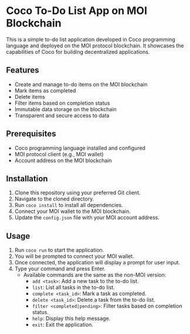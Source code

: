 # Coco To-Do List App on MOI Blockchain

This is a simple to-do list application developed in Coco programming language and deployed on the MOI protocol blockchain. It showcases the capabilities of Coco for building decentralized applications.

## Features
- Create and manage to-do items on the MOI blockchain
- Mark items as completed
- Delete items
- Filter items based on completion status
- Immutable data storage on the blockchain
- Transparent and secure access to data

## Prerequisites
- Coco programming language installed and configured
- MOI protocol client (e.g., MOI wallet)
- Account address on the MOI blockchain

## Installation
1. Clone this repository using your preferred Git client.
2. Navigate to the cloned directory.
3. Run `coco install` to install all dependencies.
4. Connect your MOI wallet to the MOI blockchain.
5. Update the `config.json` file with your MOI account address.

## Usage
1. Run `coco run` to start the application.
2. You will be prompted to connect your MOI wallet.
3. Once connected, the application will display a prompt for user input.
4. Type your command and press Enter.
   - Available commands are the same as the non-MOI version:
     - `add <task>`: Add a new task to the to-do list.
     - `list`: List all tasks in the to-do list.
     - `complete <task_id>`: Mark a task as completed.
     - `delete <task_id>`: Delete a task from the to-do list.
     - `filter <completed|pending>`: Filter tasks based on completion status.
     - `help`: Display this help message.
     - `exit`: Exit the application.
